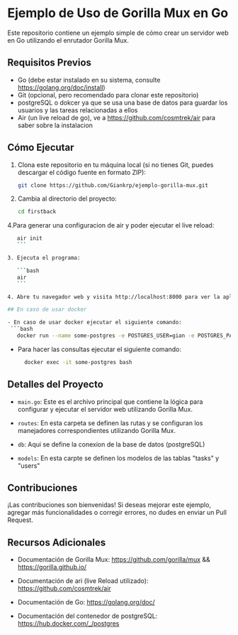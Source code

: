 # Ejemplo de Uso de Gorilla Mux en Go

Este repositorio contiene un ejemplo simple de cómo crear un servidor web en Go utilizando el enrutador Gorilla Mux.

## Requisitos Previos

- Go (debe estar instalado en su sistema, consulte https://golang.org/doc/install)
- Git (opcional, pero recomendado para clonar este repositorio)
- postgreSQL o dokcer ya que se usa una base de datos para guardar los usuarios y las tareas relacionadas a ellos
- Air (un live reload de go), ve a https://github.com/cosmtrek/air para saber sobre la instalacion

## Cómo Ejecutar

1. Clona este repositorio en tu máquina local (si no tienes Git, puedes descargar el código fuente en formato ZIP):

    ```bash
    git clone https://github.com/Giankrp/ejemplo-gorilla-mux.git
    ```

2. Cambia al directorio del proyecto:

    ```bash
    cd firstback
    ```
4.Para generar una configuracion de air y poder ejecutar el live reload:
 ```bash
    air init
    ```

3. Ejecuta el programa:

    ```bash
    air
    ```

4. Abre tu navegador web y visita http://localhost:8000 para ver la aplicación en funcionamiento.

## En caso de usar docker

- En caso de usar docker ejecutar el siguiente comando:
  ```bash
    docker run --name some-postgres -e POSTGRES_USER=gian -e POSTGRES_PASSWORD=admin -p 5432:5432 -d postgres
   ```
- Para hacer las consultas ejecutar el siguiente comando:
  ```bash
    docker exec -it some-postgres bash
   ```

## Detalles del Proyecto

- `main.go`: Este es el archivo principal que contiene la lógica para configurar y ejecutar el servidor web utilizando Gorilla Mux.

- `routes`: En esta carpeta se definen las rutas y se configuran los manejadores correspondientes utilizando Gorilla Mux.

- `db`: Aqui se define la conexion de la base de datos (postgreSQL)

- `models`: En esta carpte se definen los modelos de las tablas "tasks" y "users"


## Contribuciones

¡Las contribuciones son bienvenidas! Si deseas mejorar este ejemplo, agregar más funcionalidades o corregir errores, no dudes en enviar un Pull Request.

## Recursos Adicionales

- Documentación de Gorilla Mux: https://github.com/gorilla/mux && https://gorilla.github.io/

- Documentación de ari (live Reload utilizado): https://github.com/cosmtrek/air

- Documentación de Go: https://golang.org/doc/

- Documentación del contenedor de postgreSQL: https://hub.docker.com/_/postgres
